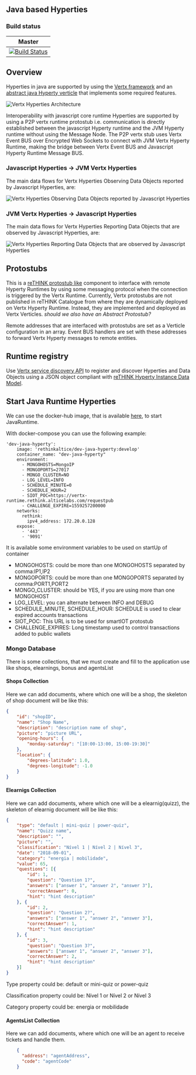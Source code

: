 ## Java based Hyperties
### Build status

| Master                                   |
| ---------------------------------------- |
| [![Build Status](https://travis-ci.org/reTHINK-project/dev-java-hyperty.svg?branch=master)](https://travis-ci.org/reTHINK-project/dev-java-hyperty) |


## Overview
Hyperties in java are supported by using the [Vertx framework](http://vertx.io/) and an [abstract java Hyperty verticle](abstract-hyperty.md) that implements some required features.

![Vertx Hyperties Architecture](jvm-abstract-hyperty.png)

Interoperability with javascript core runtime Hyperties are  supported by using a P2P vertx runtime protostub i.e. communication is directly established between the javascript Hyperty runtime and the JVM Hyperty runtime without using the Message Node. The P2P vertx stub uses Vertx Event BUS over Encrypted Web Sockets to connect with JVM Vertx Hyperty Runtime, making the bridge between Vertx Event BUS and Javascript Hyperty Runtime Message BUS.

### Javascript Hyperties -> JVM Vertx Hyperties

The main data flows for Vertx Hyperties Observing Data Objects reported by Javascript Hyperties, are:

![Vertx Hyperties Observing Data Objects reported by Javascript Hyperties](observer-interoperability.png)

### JVM Vertx Hyperties -> Javascript Hyperties

The main data flows for Vertx Hyperties Reporting Data Objects that are observed by Javascript Hyperties, are:

![Vertx Hyperties Reporting Data Objects that are observed by Javascript Hyperties](reporter-interoperability.png)

## Protostubs

This is a [reTHINK protostub like](https://rethink-project.github.io/specs/concepts/protofly/) component to interface with remote Hyperty Runtimes by using some messaging protocol when the connection is triggered by the Vertx Runtime. Currently, Vertx protostubs are not published in reTHINK Catalogue from where they are dynamically deployed on Vertx Hyperty Runtime. Instead, they are implemented and deployed as Vertx Verticles. *should we also have an Abstract Protostub?*

Remote addresses that are interfaced with protostubs are set as a Verticle configuration in an array. Event BUS handlers are set with these addresses to forward Vertx Hyperty messages to remote entities.

## Runtime registry

Use [Vertx service discovery API](http://vertx.io/docs/vertx-service-discovery) to register and discover Hyperties and Data Objects  using a JSON object compliant with [reTHINK Hyperty Instance Data Model](https://rethink-project.github.io/specs/datamodel/core/hyperty-registry/readme/).



## Start Java Runtime Hyperties

We can use the docker-hub image, that is available [here](https://hub.docker.com/r/rethinkaltice/dev-java-hyperty/), to start JavaRuntime. 

With docker-compose you can use the following example:


    'dev-java-hyperty':
    	image: 'rethinkaltice/dev-java-hyperty:develop'
    	container_name: "dev-java-hyperty"
        environment:
          - MONGOHOSTS=MongoIP
          - MONGOPORTS=27017
          - MONGO_CLUSTER=NO
          - LOG_LEVEL=INFO
          - SCHEDULE_MINUTE=0
          - SCHEDULE_HOUR=2
          - SIOT_POC=https://vertx-runtime.rethink.alticelabs.com/requestpub
          - CHALLENGE_EXPIRE=1559257200000
        networks:
          rethink:
            ipv4_address: 172.20.0.128
        expose:
          - '443'
          - '9091'
It is available some environment variables to be used on startUp of container

- MONGOHOSTS: could be more than one MONGOHOSTS separated by comma:IP1,IP2
- MONGOPORTS: could be more than one MONGOPORTS separated by comma:PORT1,PORT2
- MONGO_CLUSTER: should be YES, if you are using more than one MONGOHOST
- LOG_LEVEL: you can alternate between INFO and DEBUG
- SCHEDULE_MINUTE, SCHEDULE_HOUR: SCHEDULE is used to clear expired accounts transactions
- SIOT_POC: This URL is to be used for smartIOT protostub
- CHALLENGE_EXPIRES: Long timestamp used to control transactions added to public wallets



### Mongo Database
There is some collections, that we must create and fill to the application use like shops, elearnings, bonus and agentsList

#### Shops Collection
Here we can add documents, where which one will be a shop, the skeleton of shop document will be like this:


```json
{
	"id": "shopID",
	"name": "Shop Name",
	"description": "description name of shop",
	"picture": "picture URL",
	"opening-hours": {
		"monday-saturday": "[10:00-13:00, 15:00-19:30]"
	},
	"location": {
		"degrees-latitude": 1.0,
		"degrees-longitude": -1.0
	}
}
```

#### Elearnigs Collection

Here we can add documents, where which one will be a elearnig(quizz), the skeleton of elearnig document will be like this:


```json
{
	"type": "default | mini-quiz | power-quiz",
	"name": "Quizz name",
	"description": "",
	"picture": "",
	"classification": "Nível 1 | Nível 2 | Nível 3",
	"date": "2018-09-01",
	"category": "energia | mobilidade",
	"value": 65,
	"questions": [{
		"id": 1,
		"question": "Question 1?",
		"answers": ["answer 1", "answer 2", "answer 3"],
		"correctAnswer": 0,
		"hint": "hint description"
	}, {
		"id": 2,
		"question": "Question 2?",
		"answers": ["answer 1", "answer 2", "answer 3"],
		"correctAnswer": 1,
		"hint": "hint description"
	}, {
		"id": 3,
		"question": "Question 3?",
		"answers": ["answer 1", "answer 2", "answer 3"],
		"correctAnswer": 2,
		"hint": "hint description"
	}]
}
```



Type property could be: default or mini-quiz or power-quiz

Classification property could be: Nível 1 or Nível 2 or Nível 3

Category property could be: energia or mobilidade

#### AgentsList Collection

Here we can add documents, where which one will be an agent to receive tickets and handle them.

```json
	{
	  "address": "agentAddress",
	  "code": "agentCode"
	}
```
